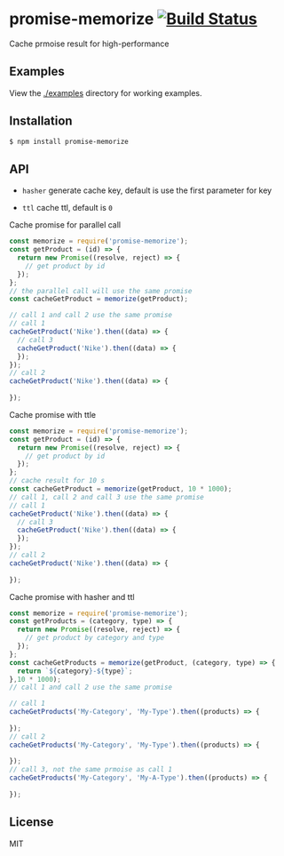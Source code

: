 # promise-memorize [![Build Status](https://travis-ci.org/vicanso/promise-memorize.svg?branch=master)](https://travis-ci.org/vicanso/promise-memorize)

Cache prmoise result for high-performance

## Examples

View the [./examples](examples) directory for working examples. 

## Installation

```bash
$ npm install promise-memorize
``` 

## API

- `hasher` generate cache key, default is use the first parameter for key

- `ttl` cache ttl, default is `0`

Cache promise for parallel call

```js
const memorize = require('promise-memorize');
const getProduct = (id) => {
  return new Promise((resolve, reject) => {
    // get product by id
  });
};
// the parallel call will use the same promise
const cacheGetProduct = memorize(getProduct);

// call 1 and call 2 use the same promise
// call 1
cacheGetProduct('Nike').then((data) => {
  // call 3
  cacheGetProduct('Nike').then((data) => {
  });
});
// call 2
cacheGetProduct('Nike').then((data) => {
  
});
```

Cache promise with ttle

```js
const memorize = require('promise-memorize');
const getProduct = (id) => {
  return new Promise((resolve, reject) => {
    // get product by id
  });
};
// cache result for 10 s
const cacheGetProduct = memorize(getProduct, 10 * 1000);
// call 1, call 2 and call 3 use the same promise
// call 1
cacheGetProduct('Nike').then((data) => {
  // call 3
  cacheGetProduct('Nike').then((data) => {
  });
});
// call 2
cacheGetProduct('Nike').then((data) => {
  
});
```

Cache promise with hasher and ttl


```js
const memorize = require('promise-memorize');
const getProducts = (category, type) => {
  return new Promise((resolve, reject) => {
    // get product by category and type
  });
};
const cacheGetProducts = memorize(getProduct, (category, type) => {
  return `${category}-${type}`;
},10 * 1000);
// call 1 and call 2 use the same promise

// call 1
cacheGetProducts('My-Category', 'My-Type').then((products) => {
  
});
// call 2
cacheGetProducts('My-Category', 'My-Type').then((products) => {
  
});
// call 3, not the same prmoise as call 1
cacheGetProducts('My-Category', 'My-A-Type').then((products) => {
  
});
```

## License

MIT